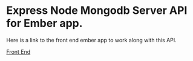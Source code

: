 # Express Node Mongodb Server API for Ember app. 

Here is a link to the front end ember app to work along with
this API. 

[Front End](../../../meen-app1/blob/master/README.md)
